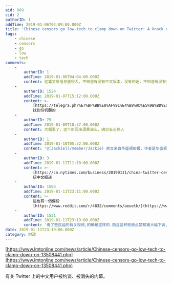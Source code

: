```yaml
---
aid: 889
cid: 2
authorID: 1
addTime: 2019-01-06T03:09:00.000Z
title: 'Chinese censors go low-tech to clamp down on Twitter: A knock on the door'
tags:
    - chinese
    - censors
    - go
    - low
    - tech
comments:
    -
        authorID: 1
        addTime: 2019-01-06T04:04:00.000Z
        content: 这篇文章信息量很大，不知道有没有中文版本，没有的话，不知道有没有好汉翻译出来。
    -
        authorID: 1524
        addTime: 2019-01-07T15:12:00.000Z
        content: >-
            [https://telegra.ph/%E7%BF%BB%E8%AF%91%E4%B8%AD%E5%9B%BD%E5%AE%A1%E6%9F%A5%E8%80%85%E7%94%A8%E4%BD%8E%E6%8A%80%E6%9C%AF%E6%89%8B%E6%AE%B5%E6%89%93%E5%8E%8B%E6%8E%A8%E7%89%B9%E4%B8%AD%E5%9B%BD%E7%94%A8%E6%88%B7%E6%95%B2%E9%97%A8%E6%9F%A5%E6%B0%B4%E8%A1%A8-01-07](https://telegra.ph/%E7%BF%BB%E8%AF%91%E4%B8%AD%E5%9B%BD%E5%AE%A1%E6%9F%A5%E8%80%85%E7%94%A8%E4%BD%8E%E6%8A%80%E6%9C%AF%E6%89%8B%E6%AE%B5%E6%89%93%E5%8E%8B%E6%8E%A8%E7%89%B9%E4%B8%AD%E5%9B%BD%E7%94%A8%E6%88%B7%E6%95%B2%E9%97%A8%E6%9F%A5%E6%B0%B4%E8%A1%A8-01-07)
            找到份机翻的
    -
        authorID: 79
        addTime: 2019-01-09T10:37:00.000Z
        content: 大概看了，这个新闻来源靠谱么，确实有点惊人
    -
        authorID: 1
        addTime: 2019-01-10T05:32:00.000Z
        content: '@[Jackie](/member/Jackie) 原文来自华盛顿邮报，作者是华盛顿邮报驻华记者施家曦'
    -
        authorID: 3
        addTime: 2019-01-11T11:10:00.000Z
        content: >-
            [https://cn.nytimes.com/business/20190111/china-twitter-censorship-online/?utm\_source=tw-nytimeschinese&utm\_medium=social&utm\_campaign=cur](https://cn.nytimes.com/business/20190111/china-twitter-censorship-online/?utm_campaign=cur&utm_medium=social&utm_source=tw-nytimeschinese)
            纽中文报道
    -
        authorID: 1503
        addTime: 2019-01-11T23:11:00.000Z
        content: >-
            這也有一個備份
            [https://www.reddit.com/r/4832/comments/aeuetk/](https://www.reddit.com/r/4832/comments/aeuetk/)
    -
        authorID: 1531
        addTime: 2019-01-11T23:19:00.000Z
        content: '看了些民运的有关视频,的确是这样的.而且各种视频点赞都被大幅下调,数万的浏览量点赞只有几十几百'
date: 2019-01-11T23:19:00.000Z
category: 时政
---
```


[https://www.lmtonline.com/news/article/Chinese-censors-go-low-tech-to-clamp-down-on-13508441.php](https://www.lmtonline.com/news/article/Chinese-censors-go-low-tech-to-clamp-down-on-13508441.php)

有关 Twitter 上的中文用户被约谈、被消失的内幕。

